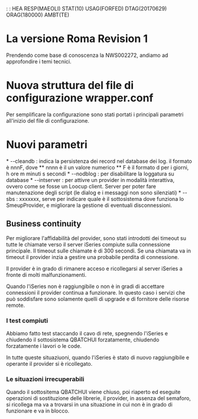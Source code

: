  :  : HEA RESP(MAEOLI) STAT(10) USAG(FORFED) DTAG(20170629) ORAG(180000) AMBT(TE)


# La versione Roma Revision 1

Prendendo come base di conoscenza la NWS002272, andiamo ad approfondire i temi tecnici.

# Nuova struttura del file di configurazione wrapper.conf
Per semplificare la configurazione sono stati portati i principali parametri all'inizio del file di configurazione.


# Nuovi parametri
 \* --cleandb :  indica la persistenza dei record nel database dei log. il formato è nnnF, dove
 \*\*   nnnn è il un valore numerico
 \*\* F è il formato d per i giorni, h ore m minuti s secondi
 \* --nodblog :  per disabilitare la loggatura su database
 \* --intserver :  per attivre un provider in modalità interattiva, ovvero come se fosse un Loocup client. Server per poter fare manutenazione degli script (le dialog e i messaggi non sono silenziati)
 \* --sbs : xxxxxxx, serve per indicare quale è il sottosistema dove funziona lo SmeupProvider, e migliorare la gestione di eventuali disconnessioni.


## Business continuity
Per migliorare l'affidabilità del provider, sono stati introdotti dei timeout su tutte le chiamate verso il server iSeries compiute sulla connessione principale.
Il timeout sulle chiamate è di 300 secondi.
Se una chiamata va in timeout il provider  inzia a gestire una probabile perdita di connessione.



Il provider è in grado di rimanere acceso e ricollegarsi al server iSeries a fronte di molti malfunzionamenti.

Quando l'iSeries non è raggiungibile o non è in gradi di accettare connessioni il provider continua a funzionare.
In questo caso i servizi che può soddisfare sono solamente quelli di upgrade e di fornitore delle risorse remote.

### I test compiuti
Abbiamo fatto test staccando il cavo di rete, spegnendo l'iSeries e chiudendo il sottosistema QBATCHUI forzatamente, chiudendo forzatamente i lavori o le code.

In tutte queste situaziuoni, quando l'iSeries è stato di nuovo raggiungibile e operante il provider si è ricollegato.

### Le situazioni irrecuperabili
Quando il sottositema QBATCHUI viene chiuso, poi riaperto ed eseguite operazioni di sostituzione delle librerie, il provider, in assenza del semaforo, si ricollega ma va a trovarsi in una situazione in cui non è in grado di funzionare e va in blocco.

